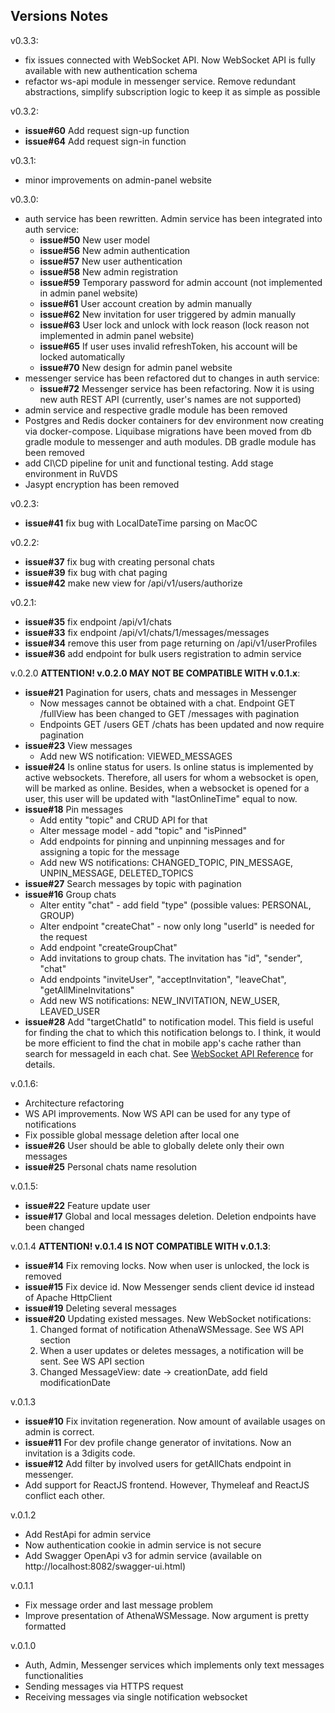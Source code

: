 ## Versions Notes

v0.3.3:
- fix issues connected with WebSocket API. Now WebSocket API is fully available with new authentication schema
- refactor ws-api module in messenger service. Remove redundant abstractions, simplify subscription logic to keep it
as simple as possible

v0.3.2:
- **issue#60** Add request sign-up function
- **issue#64** Add request sign-in function

v0.3.1:
- minor improvements on admin-panel website

v0.3.0:
- auth service has been rewritten. Admin service has been integrated into auth service:
  - **issue#50** New user model
  - **issue#56** New admin authentication
  - **issue#57** New user authentication
  - **issue#58** New admin registration
  - **issue#59** Temporary password for admin account (not implemented in admin panel website)
  - **issue#61** User account creation by admin manually
  - **issue#62** New invitation for user triggered by admin manually
  - **issue#63** User lock and unlock with lock reason (lock reason not implemented in admin panel website)
  - **issue#65** If user uses invalid refreshToken, his account will be locked automatically
  - **issue#70** New design for admin panel website
- messenger service has been refactored dut to changes in auth service:
  - **issue#72** Messenger service has been refactoring. Now it is using new auth REST API (currently, user's names are not supported)
- admin service and respective gradle module has been removed
- Postgres and Redis docker containers for dev environment now creating via docker-compose. Liquibase migrations have been moved from 
db gradle module to messenger and auth modules. DB gradle module has been removed
- add CI\CD pipeline for unit and functional testing. Add stage environment in RuVDS
- Jasypt encryption has been removed

v0.2.3:
- **issue#41** fix bug with LocalDateTime parsing on MacOC

v0.2.2:
- **issue#37** fix bug with creating personal chats
- **issue#39** fix bug with chat paging
- **issue#42** make new view for /api/v1/users/authorize

v0.2.1:
- **issue#35** fix endpoint /api/v1/chats
- **issue#33** fix endpoint /api/v1/chats/1/messages/messages
- **issue#34** remove this user from page returning on /api/v1/userProfiles
- **issue#36** add endpoint for bulk users registration to admin service

v.0.2.0 **ATTENTION! v.0.2.0 MAY NOT BE COMPATIBLE WITH v.0.1.x**:
- **issue#21** Pagination for users, chats and messages in Messenger
  - Now messages cannot be obtained with a chat. Endpoint GET /fullView has been changed to GET /messages with pagination
  - Endpoints GET /users GET /chats has been updated and now require pagination
- **issue#23** View messages
  - Add new WS notification: VIEWED_MESSAGES
- **issue#24** Is online status for users. Is online status is implemented by active websockets. Therefore, all users
  for whom a websocket is open, will be marked as online. Besides, when a websocket is opened for a user, this user will
  be updated with "lastOnlineTime" equal to now.
- **issue#18** Pin messages
  - Add entity "topic" and CRUD API for that
  - Alter message model - add "topic" and "isPinned"
  - Add endpoints for pinning and unpinning messages and for assigning a topic for the message
  - Add new WS notifications: CHANGED_TOPIC, PIN_MESSAGE, UNPIN_MESSAGE, DELETED_TOPICS
- **issue#27** Search messages by topic with pagination 
- **issue#16** Group chats
  - Alter entity "chat" - add field "type" (possible values: PERSONAL, GROUP)
  - Alter endpoint "createChat" - now only long "userId" is needed for the request
  - Add endpoint "createGroupChat"
  - Add invitations to group chats. The invitation has "id", "sender", "chat"
  - Add endpoints "inviteUser", "acceptInvitation", "leaveChat", "getAllMineInvitations"
  - Add new WS notifications: NEW_INVITATION, NEW_USER, LEAVED_USER
- **issue#28** Add "targetChatId" to notification model. This field is useful for finding the chat to which this 
notification belongs to. I think, it would be more efficient to find the chat in mobile app's cache rather than 
search for messageId in each chat. See [WebSocket API Reference](WebSocket%20API.md) for details.

v.0.1.6:
- Architecture refactoring
- WS API improvements. Now WS API can be used for any type of notifications
- Fix possible global message deletion after local one
- **issue#26** User should be able to globally delete only their own messages
- **issue#25** Personal chats name resolution

v.0.1.5:
- **issue#22** Feature update user
- **issue#17** Global and local messages deletion. Deletion endpoints have been changed

v.0.1.4 **ATTENTION! v.0.1.4 IS NOT COMPATIBLE WITH v.0.1.3**:
- **issue#14** Fix removing locks. Now when user is unlocked, the lock is removed
- **issue#15** Fix device id. Now Messenger sends client device id instead of Apache HttpClient
- **issue#19** Deleting several messages
- **issue#20** Updating existed messages. New WebSocket notifications:
    1. Changed format of notification AthenaWSMessage. See WS API section
    2. When a user updates or deletes messages, a notification will be sent. See WS API section
    3. Changed MessageView: date -> creationDate, add field modificationDate

v.0.1.3
- **issue#10** Fix invitation regeneration. Now amount of available usages on admin is correct.
- **issue#11** For dev profile change generator of invitations. Now an invitation is a 3digits code.
- **issue#12** Add filter by involved users for getAllChats endpoint in messenger.
- Add support for ReactJS frontend. However, Thymeleaf and ReactJS conflict each other.

v.0.1.2
- Add RestApi for admin service
- Now authentication cookie in admin service is not secure
- Add Swagger OpenApi v3 for admin service (available on http://localhost:8082/swagger-ui.html)

v.0.1.1
- Fix message order and last message problem
- Improve presentation of AthenaWSMessage. Now argument is pretty formatted

v.0.1.0
- Auth, Admin, Messenger services which implements only text messages functionalities
- Sending messages via HTTPS request
- Receiving messages via single notification websocket